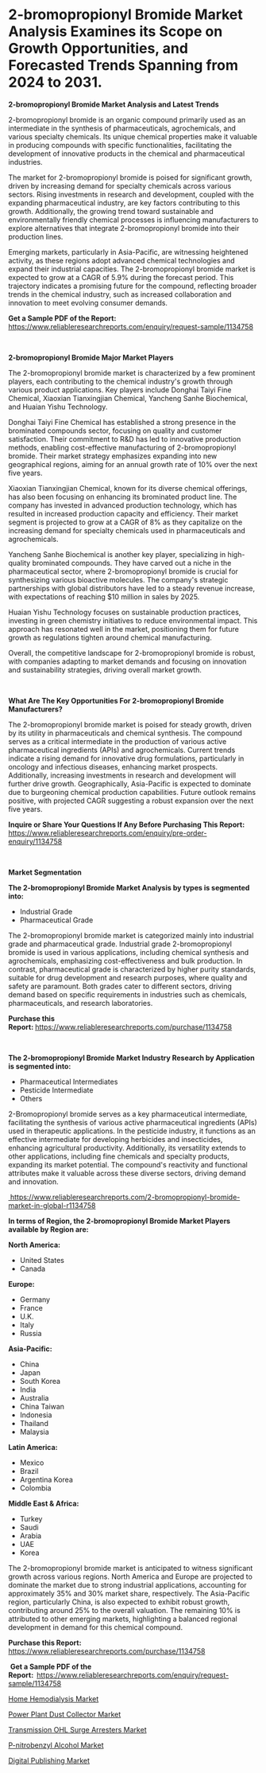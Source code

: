 <p><h1>2-bromopropionyl Bromide Market Analysis Examines its Scope on Growth Opportunities, and Forecasted Trends Spanning from 2024 to 2031.</h1></p><p><strong>2-bromopropionyl Bromide Market Analysis and Latest Trends</strong></p>
<p><p>2-bromopropionyl bromide is an organic compound primarily used as an intermediate in the synthesis of pharmaceuticals, agrochemicals, and various specialty chemicals. Its unique chemical properties make it valuable in producing compounds with specific functionalities, facilitating the development of innovative products in the chemical and pharmaceutical industries.</p><p>The market for 2-bromopropionyl bromide is poised for significant growth, driven by increasing demand for specialty chemicals across various sectors. Rising investments in research and development, coupled with the expanding pharmaceutical industry, are key factors contributing to this growth. Additionally, the growing trend toward sustainable and environmentally friendly chemical processes is influencing manufacturers to explore alternatives that integrate 2-bromopropionyl bromide into their production lines.</p><p>Emerging markets, particularly in Asia-Pacific, are witnessing heightened activity, as these regions adopt advanced chemical technologies and expand their industrial capacities. The 2-bromopropionyl bromide market is expected to grow at a CAGR of 5.9% during the forecast period. This trajectory indicates a promising future for the compound, reflecting broader trends in the chemical industry, such as increased collaboration and innovation to meet evolving consumer demands.</p></p>
<p><strong>Get a Sample PDF of the Report:&nbsp;</strong> <a href="https://www.reliableresearchreports.com/enquiry/request-sample/1134758?utm_campaign=6&utm_medium=2&utm_source=Github&utm_content=ia&utm_term=08102024&utm_id=2-bromopropionyl-bromide">https://www.reliableresearchreports.com/enquiry/request-sample/1134758</a></p>
<p>&nbsp;</p>
<p><strong>2-bromopropionyl Bromide Major Market Players</strong></p>
<p><p>The 2-bromopropionyl bromide market is characterized by a few prominent players, each contributing to the chemical industry's growth through various product applications. Key players include Donghai Taiyi Fine Chemical, Xiaoxian Tianxingjian Chemical, Yancheng Sanhe Biochemical, and Huaian Yishu Technology.</p><p>Donghai Taiyi Fine Chemical has established a strong presence in the brominated compounds sector, focusing on quality and customer satisfaction. Their commitment to R&D has led to innovative production methods, enabling cost-effective manufacturing of 2-bromopropionyl bromide. Their market strategy emphasizes expanding into new geographical regions, aiming for an annual growth rate of 10% over the next five years.</p><p>Xiaoxian Tianxingjian Chemical, known for its diverse chemical offerings, has also been focusing on enhancing its brominated product line. The company has invested in advanced production technology, which has resulted in increased production capacity and efficiency. Their market segment is projected to grow at a CAGR of 8% as they capitalize on the increasing demand for specialty chemicals used in pharmaceuticals and agrochemicals.</p><p>Yancheng Sanhe Biochemical is another key player, specializing in high-quality brominated compounds. They have carved out a niche in the pharmaceutical sector, where 2-bromopropionyl bromide is crucial for synthesizing various bioactive molecules. The company's strategic partnerships with global distributors have led to a steady revenue increase, with expectations of reaching $10 million in sales by 2025.</p><p>Huaian Yishu Technology focuses on sustainable production practices, investing in green chemistry initiatives to reduce environmental impact. This approach has resonated well in the market, positioning them for future growth as regulations tighten around chemical manufacturing.</p><p>Overall, the competitive landscape for 2-bromopropionyl bromide is robust, with companies adapting to market demands and focusing on innovation and sustainability strategies, driving overall market growth.</p></p>
<p>&nbsp;</p>
<p><strong>What Are The Key Opportunities For 2-bromopropionyl Bromide Manufacturers?</strong></p>
<p><p>The 2-bromopropionyl bromide market is poised for steady growth, driven by its utility in pharmaceuticals and chemical synthesis. The compound serves as a critical intermediate in the production of various active pharmaceutical ingredients (APIs) and agrochemicals. Current trends indicate a rising demand for innovative drug formulations, particularly in oncology and infectious diseases, enhancing market prospects. Additionally, increasing investments in research and development will further drive growth. Geographically, Asia-Pacific is expected to dominate due to burgeoning chemical production capabilities. Future outlook remains positive, with projected CAGR suggesting a robust expansion over the next five years.</p></p>
<p><strong>Inquire or Share Your Questions If Any Before Purchasing This Report:</strong> <a href="https://www.reliableresearchreports.com/enquiry/pre-order-enquiry/1134758?utm_campaign=6&utm_medium=2&utm_source=Github&utm_content=ia&utm_term=08102024&utm_id=2-bromopropionyl-bromide">https://www.reliableresearchreports.com/enquiry/pre-order-enquiry/1134758</a></p>
<p>&nbsp;</p>
<p><strong>Market Segmentation</strong></p>
<p><strong>The 2-bromopropionyl Bromide Market Analysis by types is segmented into:</strong></p>
<p><ul><li>Industrial Grade</li><li>Pharmaceutical Grade</li></ul></p>
<p><p>The 2-bromopropionyl bromide market is categorized mainly into industrial grade and pharmaceutical grade. Industrial grade 2-bromopropionyl bromide is used in various applications, including chemical synthesis and agrochemicals, emphasizing cost-effectiveness and bulk production. In contrast, pharmaceutical grade is characterized by higher purity standards, suitable for drug development and research purposes, where quality and safety are paramount. Both grades cater to different sectors, driving demand based on specific requirements in industries such as chemicals, pharmaceuticals, and research laboratories.</p></p>
<p><strong>Purchase this Report:&nbsp;</strong><a href="https://www.reliableresearchreports.com/purchase/1134758?utm_campaign=6&utm_medium=2&utm_source=Github&utm_content=ia&utm_term=08102024&utm_id=2-bromopropionyl-bromide">https://www.reliableresearchreports.com/purchase/1134758</a></p>
<p>&nbsp;</p>
<p><strong>The 2-bromopropionyl Bromide Market Industry Research by Application is segmented into:</strong></p>
<p><ul><li>Pharmaceutical Intermediates</li><li>Pesticide Intermediate</li><li>Others</li></ul></p>
<p><p>2-Bromopropionyl bromide serves as a key pharmaceutical intermediate, facilitating the synthesis of various active pharmaceutical ingredients (APIs) used in therapeutic applications. In the pesticide industry, it functions as an effective intermediate for developing herbicides and insecticides, enhancing agricultural productivity. Additionally, its versatility extends to other applications, including fine chemicals and specialty products, expanding its market potential. The compound's reactivity and functional attributes make it valuable across these diverse sectors, driving demand and innovation.</p></p>
<p><a href="https://www.reliableresearchreports.com/2-bromopropionyl-bromide-market-in-global-r1134758?utm_campaign=6&utm_medium=2&utm_source=Github&utm_content=ia&utm_term=08102024&utm_id=2-bromopropionyl-bromide">&nbsp;https://www.reliableresearchreports.com/2-bromopropionyl-bromide-market-in-global-r1134758</a></p>
<p><strong>In terms of Region, the 2-bromopropionyl Bromide Market Players available by Region are:</strong></p>
<p>
    <p> <strong> North America: </strong>
        <ul>
            <li>United States</li>
            <li>Canada</li>
        </ul>
        </p> 
    <p> <strong> Europe: </strong>
        <ul>
            <li>Germany</li>
            <li>France</li>
            <li>U.K.</li>
            <li>Italy</li>
            <li>Russia</li>
        </ul>
        </p> 
    <p> <strong> Asia-Pacific: </strong>
        <ul>
            <li>China</li>
            <li>Japan</li>
            <li>South Korea</li>
            <li>India</li>
            <li>Australia</li>
            <li>China Taiwan</li>
            <li>Indonesia</li>
            <li>Thailand</li>
            <li>Malaysia</li>
        </ul>
        </p> 
    <p> <strong> Latin America: </strong>
        <ul>
            <li>Mexico</li>
            <li>Brazil</li>
            <li>Argentina Korea</li>
            <li>Colombia</li>
        </ul>
        </p> 
    <p> <strong> Middle East & Africa: </strong>
        <ul>
            <li>Turkey</li>
            <li>Saudi</li>
            <li>Arabia</li>
            <li>UAE</li>
            <li>Korea</li>
        </ul>
    </p>
    </p>
<p><p>The 2-bromopropionyl bromide market is anticipated to witness significant growth across various regions. North America and Europe are projected to dominate the market due to strong industrial applications, accounting for approximately 35% and 30% market share, respectively. The Asia-Pacific region, particularly China, is also expected to exhibit robust growth, contributing around 25% to the overall valuation. The remaining 10% is attributed to other emerging markets, highlighting a balanced regional development in demand for this chemical compound.</p></p>
<p><strong>Purchase this Report: </strong><a href="https://www.reliableresearchreports.com/purchase/1134758?utm_campaign=6&utm_medium=2&utm_source=Github&utm_content=ia&utm_term=08102024&utm_id=2-bromopropionyl-bromide">https://www.reliableresearchreports.com/purchase/1134758</a></p>
<p>&nbsp;<strong>Get a Sample PDF of the Report:&nbsp;&nbsp;</strong><a href="https://www.reliableresearchreports.com/enquiry/request-sample/1134758?utm_campaign=6&utm_medium=2&utm_source=Github&utm_content=ia&utm_term=08102024&utm_id=2-bromopropionyl-bromide">https://www.reliableresearchreports.com/enquiry/request-sample/1134758</a></p>
<p><strong></strong></p>
<p><p><a href="https://www.linkedin.com/pulse/home-hemodialysis-market-size-growth-trends-statistics-ir3af?utm_campaign=6&utm_medium=2&utm_source=Github&utm_content=ia&utm_term=08102024&utm_id=2-bromopropionyl-bromide">Home Hemodialysis Market</a></p><p><a href="https://issuu.com/reportprime-2/docs/power-plant-dust-collector-market-s_2a6913154f9d17?utm_campaign=6&utm_medium=2&utm_source=Github&utm_content=ia&utm_term=08102024&utm_id=2-bromopropionyl-bromide">Power Plant Dust Collector Market</a></p><p><a href="https://issuu.com/reportprime-2/docs/transmission-ohl-surge-arresters-ma_215af7ab6df204?utm_campaign=6&utm_medium=2&utm_source=Github&utm_content=ia&utm_term=08102024&utm_id=2-bromopropionyl-bromide">Transmission OHL Surge Arresters Market</a></p><p><a href="https://github.com/AshrafKhan865/Market-Research-Report-List-1/blob/main/p-nitrobenzyl-alcohol-market.md?utm_campaign=6&utm_medium=2&utm_source=Github&utm_content=ia&utm_term=08102024&utm_id=2-bromopropionyl-bromide">P-nitrobenzyl Alcohol Market</a></p><p><a href="https://www.linkedin.com/pulse/digital-publishing-market-research-report-2024-2031-gpcse?utm_campaign=6&utm_medium=2&utm_source=Github&utm_content=ia&utm_term=08102024&utm_id=2-bromopropionyl-bromide">Digital Publishing Market</a></p></p>